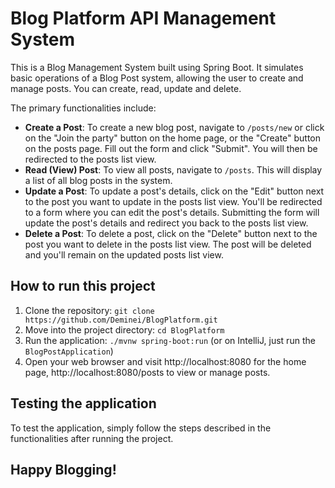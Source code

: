 # Blog Platform API Management System

This is a Blog Management System built using Spring Boot. It simulates basic operations of a Blog Post system, allowing the user to create and manage posts. You can create, read, update and delete.

The primary functionalities include:

- **Create a Post**: To create a new blog post, navigate to `/posts/new` or click on the "Join the party" button on the home page, or the "Create" button on the posts page. Fill out the form and click "Submit". You will then be redirected to the posts list view.
- **Read (View) Post**: To view all posts, navigate to `/posts`. This will display a list of all blog posts in the system.
- **Update a Post**: To update a post's details, click on the "Edit" button next to the post you want to update in the posts list view. You'll be redirected to a form where you can edit the post's details. Submitting the form will update the post's details and redirect you back to the posts list view.
- **Delete a Post**: To delete a post, click on the "Delete" button next to the post you want to delete in the posts list view. The post will be deleted and you'll remain on the updated posts list view.

## How to run this project

1. Clone the repository: `git clone https://github.com/Deminei/BlogPlatform.git`
2. Move into the project directory: `cd BlogPlatform`
3. Run the application: `./mvnw spring-boot:run` (or on IntelliJ, just run the `BlogPostApplication`)
4. Open your web browser and visit http://localhost:8080 for the home page, http://localhost:8080/posts to view or manage posts.

## Testing the application

To test the application, simply follow the steps described in the functionalities after running the project.

## Happy Blogging!
